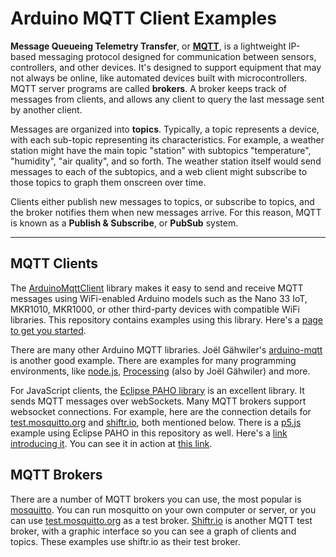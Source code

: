# Arduino MQTT Client Examples

**Message Queueing Telemetry Transfer**, or **[MQTT](https://mqtt.org/)**, is a lightweight IP-based messaging protocol designed for communication between sensors, controllers, and other devices. It's designed to support equipment that may not always be online, like automated devices built with microcontrollers. MQTT server programs are called **brokers**. A broker keeps track of messages from clients, and allows any client to query the last message sent by another client. 

Messages are organized into **topics**. Typically, a topic represents a device, with each sub-topic representing its characteristics.  For example, a weather station might have the main topic "station" with subtopics "temperature", "humidity", "air quality", and so forth. The weather station itself would send messages to each of the subtopics, and a web client might subscribe to those topics to graph them onscreen over time. 

Clients  either publish new messages to topics, or subscribe to topics, and the broker notifies them when new messages arrive.  For this reason,  MQTT is known as a **Publish & Subscribe**, or **PubSub** system.

----

## MQTT Clients
The [ArduinoMqttClient](https://github.com/arduino-libraries/ArduinoMqttClient) library makes it easy to send and receive MQTT messages using WiFi-enabled Arduino models such as the Nano 33 IoT, MKR1010, MKR1000, or other third-party devices with compatible WiFi libraries. This repository contains examples using this library. Here's a [page to get you started](MqttClientSender/readme.md).

There are many other Arduino MQTT libraries. Joël Gähwiler's [arduino-mqtt](https://github.com/256dpi/arduino-mqtt) is another good example. There are examples for many programming environments, like [node.js](https://github.com/mqttjs/MQTT.js/), [Processing](https://github.com/256dpi/processing-mqtt) (also by Joël Gähwiler) and more. 

For JavaScript clients, the [Eclipse PAHO library]() is an excellent library. It sends MQTT messages over webSockets. Many MQTT brokers support websocket connections. For example, here are the connection details for [test.mosquitto.org](https://test.mosquitto.org/) and [shiftr.io](https://docs.shiftr.io/interfaces/mqtt/), both mentioned below. There is a [p5.js](https://p5js.org/) example using Eclipse PAHO in this repository as well. Here's a [link introducing it](p5js-mqtt-client/readme.md). You can see it in action at [this link](https://tigoe.github.io/mqtt-examples/p5js-mqtt-client/index.html).

## MQTT Brokers
There are a number of MQTT brokers you can use, the most popular is [mosquitto](http://mosquitto.org/). You can run mosquitto on your own computer or server, or you can use [test.mosquitto.org](https://test.mosquitto.org/) as a test broker. [Shiftr.io](https://shiftr.io/try) is another MQTT test broker, with a graphic interface so you can see a graph of clients and topics. These examples use shiftr.io as their test broker. 